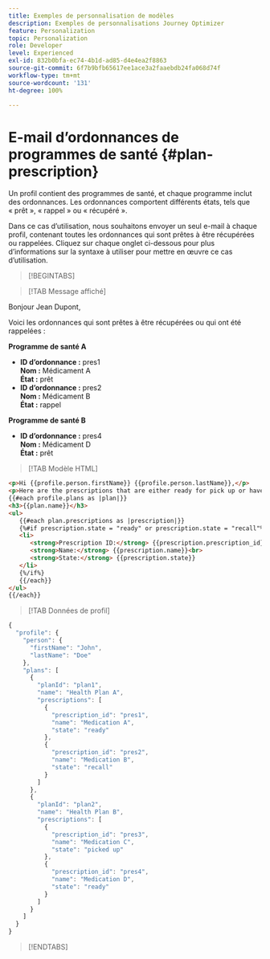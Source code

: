 ```yaml
---
title: Exemples de personnalisation de modèles
description: Exemples de personnalisations Journey Optimizer
feature: Personalization
topic: Personalization
role: Developer
level: Experienced
exl-id: 832b0bfa-ec74-4b1d-ad85-d4e4ea2f8863
source-git-commit: 6f7b9bfb65617ee1ace3a2faaebdb24fa068d74f
workflow-type: tm+mt
source-wordcount: '131'
ht-degree: 100%

---
```


# E-mail d’ordonnances de programmes de santé {#plan-prescription}

Un profil contient des programmes de santé, et chaque programme inclut des ordonnances. Les ordonnances comportent différents états, tels que « prêt », « rappel » ou « récupéré ».

Dans ce cas d’utilisation, nous souhaitons envoyer un seul e-mail à chaque profil, contenant toutes les ordonnances qui sont prêtes à être récupérées ou rappelées. Cliquez sur chaque onglet ci-dessous pour plus d’informations sur la syntaxe à utiliser pour mettre en œuvre ce cas d’utilisation.

>[!BEGINTABS]

>[!TAB Message affiché]

<p>Bonjour Jean Dupont,</p>
<p>Voici les ordonnances qui sont prêtes à être récupérées ou qui ont été rappelées :</p>

**Programme de santé A**

<ul>

<li>
      <strong>ID d’ordonnance :</strong> pres1<br>
      <strong>Nom :</strong> Médicament A<br>
      <strong>État :</strong> prêt
   </li>

<li>
      <strong>ID d’ordonnance :</strong> pres2<br>
      <strong>Nom :</strong> Médicament B<br>
      <strong>État :</strong> rappel
   </li>

</ul>

**Programme de santé B**

<ul>

<li>
      <strong>ID d’ordonnance :</strong> pres4<br>
      <strong>Nom :</strong> Médicament D<br>
      <strong>État :</strong> prêt
   </li>

</ul>

>[!TAB Modèle HTML]

```html
<p>Hi {{profile.person.firstName}} {{profile.person.lastName}},</p>
<p>Here are the prescriptions that are either ready for pick up or have been recalled:</p>
{{#each profile.plans as |plan|}}
<h3>{{plan.name}}</h3>
<ul>
   {{#each plan.prescriptions as |prescription|}}
   {%#if prescription.state = "ready" or prescription.state = "recall"%}
   <li>
      <strong>Prescription ID:</strong> {{prescription.prescription_id}}<br>
      <strong>Name:</strong> {{prescription.name}}<br>
      <strong>State:</strong> {{prescription.state}}
   </li>
   {%/if%}
   {{/each}}
</ul>
{{/each}}
```

>[!TAB Données de profil]

```javascript
{
  "profile": {
    "person": {
      "firstName": "John",
      "lastName": "Doe"
    },
    "plans": [
      {
        "planId": "plan1",
        "name": "Health Plan A",
        "prescriptions": [
          {
            "prescription_id": "pres1",
            "name": "Medication A",
            "state": "ready"
          },
          {
            "prescription_id": "pres2",
            "name": "Medication B",
            "state": "recall"
          }
        ]
      },
      {
        "planId": "plan2",
        "name": "Health Plan B",
        "prescriptions": [
          {
            "prescription_id": "pres3",
            "name": "Medication C",
            "state": "picked up"
          },
          {
            "prescription_id": "pres4",
            "name": "Medication D",
            "state": "ready"
          }
        ]
      }
    ]
  }
}
```

>[!ENDTABS]
